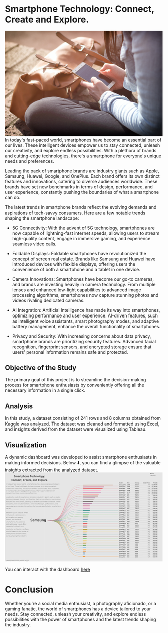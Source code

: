 # Smartphone Technology: Connect, Create and Explore.

![](smartphone.jpg)
In today's fast-paced world, smartphones have become an essential part of our lives. These intelligent devices empower us to stay connected, unleash our creativity, and explore endless possibilities. With a plethora of brands and cutting-edge technologies, there's a smartphone for everyone's unique needs and preferences.

Leading the pack of smartphone brands are industry giants such as Apple, Samsung, Huawei, Google, and OnePlus. Each brand offers its own distinct features and innovations, catering to diverse audiences worldwide. These brands have set new benchmarks in terms of design, performance, and user experience, constantly pushing the boundaries of what a smartphone can do.

The latest trends in smartphone brands reflect the evolving demands and aspirations of tech-savvy consumers. Here are a few notable trends shaping the smartphone landscape:

- 5G Connectivity: With the advent of 5G technology, smartphones are now capable of lightning-fast internet speeds, allowing users to stream high-quality content, engage in immersive gaming, and experience seamless video calls.

- Foldable Displays: Foldable smartphones have revolutionized the concept of screen real estate. Brands like Samsung and Huawei have introduced devices with flexible displays, offering users the convenience of both a smartphone and a tablet in one device.

- Camera Innovations: Smartphones have become our go-to cameras, and brands are investing heavily in camera technology. From multiple lenses and enhanced low-light capabilities to advanced image processing algorithms, smartphones now capture stunning photos and videos rivaling dedicated cameras.

- AI Integration: Artificial Intelligence has made its way into smartphones, optimizing performance and user experience. AI-driven features, such as intelligent voice assistants, smart photography modes, and adaptive battery management, enhance the overall functionality of smartphones.

- Privacy and Security: With increasing concerns about data privacy, smartphone brands are prioritizing security features. Advanced facial recognition, fingerprint sensors, and encrypted storage ensure that users' personal information remains safe and protected.

##  Objective of the Study
The primary goal of this project is to streamline the decision-making process for smartphone enthusiasts by conveniently offering all the necessary information in a single click.

##  Analysis
In this study, a dataset consisting of 241 rows and 8 columns obtained from Kaggle was analyzed. The dataset was cleaned and formatted using Excel, and insights derived from the dataset were visualized using Tableau.

##  Visualization
A dynamic dashboard was developed to assist smartphone enthusiasts in making informed decisions. Below ⬇️, you can find a glimpse of the valuable insights extracted from the analyzed dataset.
![](Dashboard.png)

You can interact with the dashboard [here](https://public.tableau.com/views/Mobiles_16852921818410/Dashboard1?:language=en-US&:display_count=n&:origin=viz_share_link)

# Conclusion
Whether you're a social media enthusiast, a photography aficionado, or a gaming fanatic, the world of smartphones has a device tailored to your needs. Stay connected, unleash your creativity, and explore endless possibilities with the power of smartphones and the latest trends shaping the industry.
